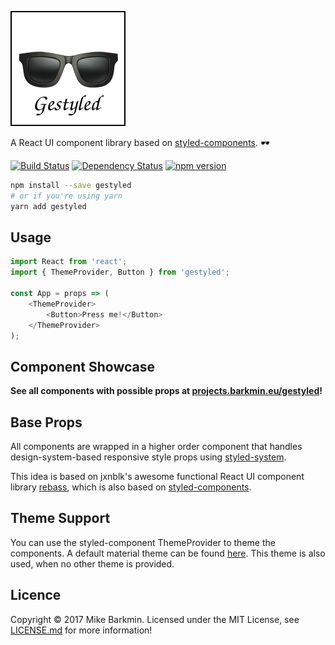 ![gestyled](docs/gestyled.png)

A React UI component library based on [styled-components](http://styled-components.com). 🕶️

[![Build Status](https://travis-ci.org/mikebarkmin/gestyled.svg?branch=master)](https://travis-ci.org/mikebarkmin/gestyled) [![Dependency Status](https://david-dm.org/mikebarkmin/gestyled.svg)](https://david-dm.org/mikebarkmin/gestyled) [![npm version](https://badge.fury.io/js/gestyled.svg)](https://badge.fury.io/js/gestyled)

```sh
npm install --save gestyled
# or if you're using yarn
yarn add gestyled
```

## Usage

```javascript
import React from 'react';
import { ThemeProvider, Button } from 'gestyled';

const App = props => (
    <ThemeProvider>
        <Button>Press me!</Button>
    </ThemeProvider>
);
```

## Component Showcase

**See all components with possible props at [projects.barkmin.eu/gestyled](http://projects.barkmin.eu/gestyled)!**

## Base Props
All components are wrapped in a higher order component that handles design-system-based responsive style props using [styled-system](https://github.com/jxnblk/styled-system).

This idea is based on jxnblk's awesome functional React UI component library [rebass](https://github.com/jxnblk/rebass), which is also based on [styled-components](http://styled-components.com).

## Theme Support
You can use the styled-component ThemeProvider to theme the components. A default material theme can be found [here](src/theme/material.js). This theme is also used, when no other theme is provided.

## Licence

Copyright © 2017 Mike Barkmin. Licensed under the MIT License, see [LICENSE.md](LICENSE.md) for more information!  

